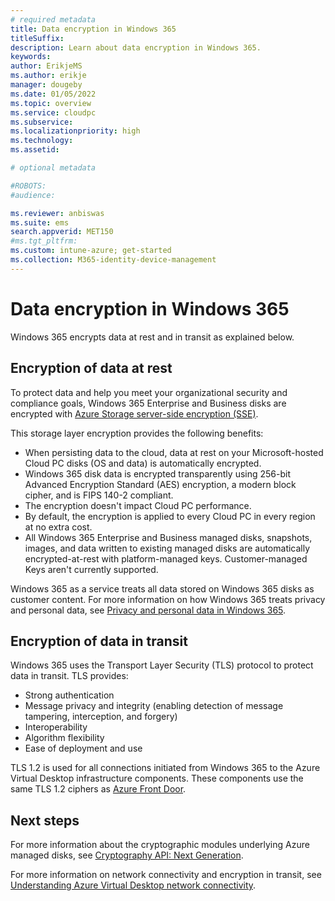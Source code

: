 ```yaml
---
# required metadata
title: Data encryption in Windows 365
titleSuffix:
description: Learn about data encryption in Windows 365.
keywords:
author: ErikjeMS  
ms.author: erikje
manager: dougeby
ms.date: 01/05/2022
ms.topic: overview
ms.service: cloudpc
ms.subservice:
ms.localizationpriority: high
ms.technology:
ms.assetid: 

# optional metadata

#ROBOTS:
#audience:

ms.reviewer: anbiswas
ms.suite: ems
search.appverid: MET150
#ms.tgt_pltfrm:
ms.custom: intune-azure; get-started
ms.collection: M365-identity-device-management
---
```


# Data encryption in Windows 365

Windows 365 encrypts data at rest and in transit as explained below.

## Encryption of data at rest

To protect data and help you meet your organizational security and compliance goals, Windows 365 Enterprise and Business disks are encrypted with [Azure Storage server-side encryption (SSE)](/azure/storage/common/storage-service-encryption).

This storage layer encryption provides the following benefits:

- When persisting data to the cloud, data at rest on your Microsoft-hosted Cloud PC disks (OS and data) is automatically encrypted.
- Windows 365 disk data is encrypted transparently using 256-bit Advanced Encryption Standard (AES) encryption, a modern block cipher, and is FIPS 140-2 compliant.
- The encryption doesn't impact Cloud PC performance.
- By default, the encryption is applied to every Cloud PC in every region at no extra cost.
- All Windows 365 Enterprise and Business managed disks, snapshots, images, and data written to existing managed disks are automatically encrypted-at-rest with platform-managed keys. Customer-managed Keys aren't currently supported.

Windows 365 as a service treats all data stored on Windows 365 disks as customer content. For more information on how Windows 365 treats privacy and personal data, see [Privacy and personal data in Windows 365](/windows-365/enterprise/privacy-personal-data).

## Encryption of data in transit

Windows 365 uses the Transport Layer Security (TLS) protocol to protect data in transit. TLS provides:

- Strong authentication
- Message privacy and integrity (enabling detection of message tampering, interception, and forgery)
- Interoperability
- Algorithm flexibility
- Ease of deployment and use

TLS 1.2 is used for all connections initiated from Windows 365 to the Azure Virtual Desktop infrastructure components. These components use the same TLS 1.2 ciphers as [Azure Front Door](/azure/frontdoor/concept-end-to-end-tls#supported-cipher-suites).

<!-- ########################## -->
## Next steps

For more information about the cryptographic modules underlying Azure managed disks, see [Cryptography API: Next Generation](/windows/desktop/seccng/cng-portal).

For more information on network connectivity and encryption in transit, see [Understanding Azure Virtual Desktop network connectivity](/azure/virtual-desktop/network-connectivity).
